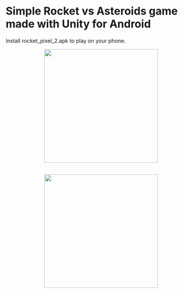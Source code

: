 # Simple Rocket vs Asteroids game made with Unity for Android
Install rocket_pixel_2.apk to play on your phone.

<p align="center">
    <a><kbd><img class="border" src="https://i.imgur.com/6k8fseS.jpg" width="300" /></kbd></a><br /><br />
</p>
<p align="center">
    <a><kbd><img class="border" src="https://i.imgur.com/3nDsgra.jpg" width="300" /></kbd></a><br /><br />
</p>